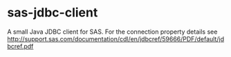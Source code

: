 sas-jdbc-client
===============

A small Java JDBC client for SAS. For the connection property details see http://support.sas.com/documentation/cdl/en/jdbcref/59666/PDF/default/jdbcref.pdf
